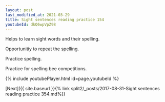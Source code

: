 ```yaml
---
layout: post
last_modified_at: 2021-03-29
title: Sight sentences reading practice 154
youtubeId: dkQ6wpVpZ98
---
```

 
 
Helps to learn sight words and their spelling.

Opportunitiy to repeat the spelling. 

Practice spelling. 
 
Practice for spelling bee competitions. 
 
{% include youtubePlayer.html id=page.youtubeId %}
 
 

[Next]({{ site.baseurl }}{% link  split2/_posts/2017-08-31-Sight sentences reading practice 354.md%})
 
